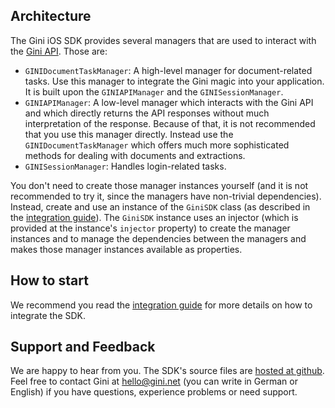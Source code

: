 Architecture
------------

The Gini iOS SDK provides several managers that are used to interact with the 
[Gini API](http://developer.gini.net/gini-api/html/index.html). Those are:

- `GINIDocumentTaskManager`: A high-level manager for document-related tasks. Use this manager to integrate the Gini
  magic into your application. It is built upon the `GINIAPIManager` and the `GINISessionManager`.
- `GINIAPIManager`: A low-level manager which interacts with the Gini API and which directly returns the API responses
  without much interpretation of the response. Because of that, it is not recommended that you use this manager
  directly. Instead use the `GINIDocumentTaskManager` which offers much more sophisticated methods for dealing with
  documents and extractions.
- `GINISessionManager`: Handles login-related tasks.

You don't need to create those manager instances yourself (and it is not recommended to try it, since the managers have
non-trivial dependencies). Instead, create and use an instance of the `GiniSDK` class (as
described in the [integration guide](http://developer.gini.net/gini-sdk-ios/)). The `GiniSDK` instance uses an injector (which
is provided at the instance's `injector` property) to create the manager instances and to manage the dependencies
between the managers and makes those manager instances available as properties.


How to start
------------

We recommend you read the [integration guide](http://developer.gini.net/gini-sdk-ios/) for more details on how to
integrate the SDK.


Support and Feedback
--------------------

We are happy to hear from you. The SDK's source files are [hosted at github](https://github.com/gini/gini-sdk-ios). Feel
free to contact Gini at hello@gini.net (you can write in German or English) if you have questions, experience problems
or need support.
